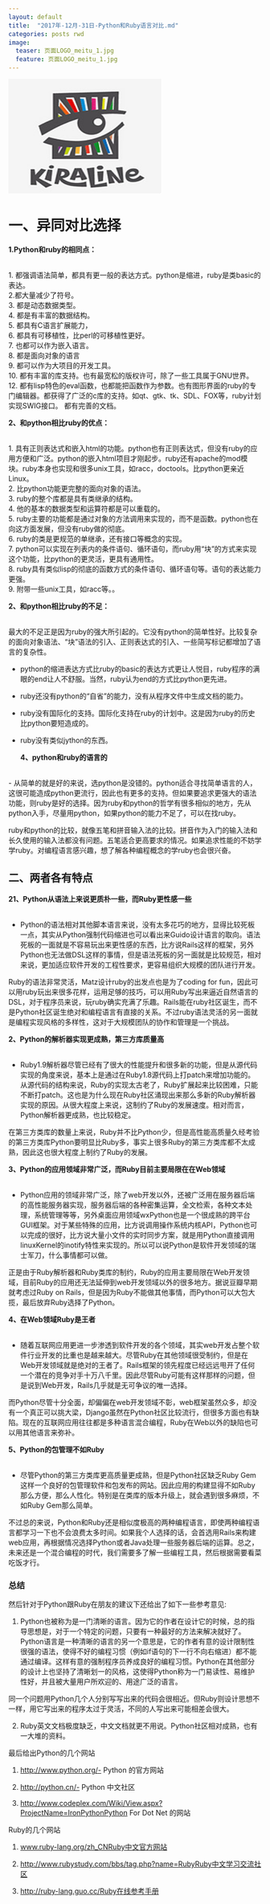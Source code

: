 ```yaml
---
layout: default
title:  "2017年-12月-31日-Python和Ruby语言对比.md"
categories: posts rwd
image:
  teaser: 页面LOGO_meitu_1.jpg
  feature: 页面LOGO_meitu_1.jpg
---
```


<img border="0" src="/images/页面LOGO_meitu_1.jpg" alt="Pulpit rock" width="304" height="228">
<h1>一、异同对比选择</h1>
<b>1.Python和ruby的相同点：</b><br><br>
<p>
	1. 都强调语法简单，都具有更一般的表达方式。python是缩进，ruby是类basic的表达。<br> 
	2.都大量减少了符号。<br>
	3. 都是动态数据类型。<br> 
	4. 都是有丰富的数据结构。<br> 
 5. 都具有C语言扩展能力，<br>
	6. 都具有可移植性，比perl的可移植性更好。<br>
	7. 也都可以作为嵌入语言。<br> 
	8. 都是面向对象的语言<br>
	9. 都可以作为大项目的开发工具。<br> 
 10. 都有丰富的库支持。也有最宽松的版权许可，除了一些工具属于GNU世界。<br> 
	12. 都有lisp特色的eval函数，也都能把函数作为参数。也有图形界面的ruby的专门编辑器。都获得了广泛的c库的支持。如qt、gtk、tk、SDL、FOX等，ruby计划实现SWIG接口。
都有完善的文档。<br>
</p>

<b>2、和python相比ruby的优点：</b><br><br>
<p>
	1. 具有正则表达式和嵌入html的功能。python也有正则表达式，但没有ruby的应用方便和广泛。python的嵌入html项目才刚起步。ruby还有apache的mod模块。ruby本身也实现和很多unix工具，如racc，doctools。比python更亲近Linux。<br> 
	2. 比python功能更完整的面向对象的语法。<br> 
	3. ruby的整个库都是具有类继承的结构。<br>
	4. 他的基本的数据类型和运算符都是可以重载的。<br> 
        5. ruby主要的功能都是通过对象的方法调用来实现的，而不是函数。python也在向这方面发展，但没有ruby做的彻底。<br>
	6. ruby的类是更规范的单继承，还有接口等概念的实现。<br>
	7. python可以实现在列表内的条件语句、循环语句，而ruby用“块”的方式来实现这个功能，比python的更灵活，更具有通用性。<br> 
	8. ruby具有类似lisp的彻底的函数方式的条件语句、循环语句等。语句的表达能力更强。<br> 
	9. 附带一些unix工具，如racc等。。<br> 
 
</p>
	
<b>2、和python相比ruby的不足：</b><br><br>


<p>最大的不足正是因为ruby的强大所引起的。它没有python的简单性好。比较复杂的面向对象语法、“块”语法的引入、正则表达式的引入、一些简写标记都增加了语言的复杂性。

- python的缩进表达方式比ruby的basic的表达方式更让人悦目，ruby程序的满眼的end让人不舒服。当然，ruby认为end的方式比python更先进。

- ruby还没有python的“自省”的能力，没有从程序文件中生成文档的能力。

- ruby没有国际化的支持。国际化支持在ruby的计划中。这是因为ruby的历史比python要短造成的。

- ruby没有类似jython的东西。</p>
<b>4、python和ruby的语言的</b><br><br>
<p>
- 从简单的就是好的来说，选python是没错的。python适合寻找简单语言的人，这很可能造成python更流行，因此也有更多的支持。但如果要追求更强大的语法功能，则ruby是好的选择。因为ruby和python的哲学有很多相似的地方，先从python入手，尽量用python，如果python的能力不足了，可以在找ruby。

ruby和python的比较，就像五笔和拼音输入法的比较。拼音作为入门的输入法和长久使用的输入法都没有问题。五笔适合更高要求的情况。如果追求性能的不妨学学ruby。对编程语言感兴趣，想了解各种编程概念的学ruby也会很兴奋。</P>

<h2>二、两者各有特点</h2>
<b>21、Python从语法上来说更质朴一些，而Ruby更性感一些</b><br><br>

- Python的语法相对其他脚本语言来说，没有太多花巧的地方，显得比较死板一点，其实从Python强制代码缩进也可以看出来Guido设计语言的取向。语法死板的一面就是不容易玩出来更性感的东西，比方说Rails这样的框架，另外Python也无法做DSL这样的事情，但是语法死板的另一面就是比较规范，相对来说，更加适应软件开发的工程性要求，更容易组织大规模的团队进行开发。

Ruby的语法非常灵活，Matz设计ruby的出发点也是为了coding for fun，因此可以用ruby玩出来很多花样，运用足够的技巧，可以用Ruby写出来逼近自然语言的DSL，对于程序员来说，玩ruby确实充满了乐趣。Rails能在ruby社区诞生，而不是Python社区诞生绝对和编程语言有直接的关系。不过ruby语法灵活的另一面就是编程实现风格的多样性，这对于大规模团队的协作和管理是一个挑战。


<b>2、Python的解析器实现更成熟，第三方库质量高</b><br><br>

- Ruby1.9解析器尽管已经有了很大的性能提升和很多新的功能，但是从源代码实现的角度来说，基本上是通过在Ruby1.8源代码上打patch来增加功能的。从源代码的结构来说，Ruby的实现太古老了，Ruby扩展起来比较困难，只能不断打patch。这也是为什么现在Ruby社区涌现出来那么多新的Ruby解析器实现的原因。从很大程度上来说，这制约了Ruby的发展速度。相对而言，Python解析器更成熟，也比较稳定。

在第三方类库的数量上来说，Ruby并不比Python少，但是高性能高质量久经考验的第三方类库Python要明显比Ruby多，事实上很多Ruby的第三方类库都不太成熟，因此这也很大程度上制约了Ruby的发展。


<b>3、Python的应用领域非常广泛，而Ruby目前主要局限在在Web领域</b><br><br>

- Python应用的领域非常广泛，除了web开发以外，还被广泛用在服务器后端的高性能服务器实现，服务器后端的各种密集运算，全文检索，各种文本处理，系统管理等等，另外桌面应用领域wxPython也是一个很成熟的跨平台GUI框架。对于某些特殊的应用，比方说调用操作系统内核API，Python也可以完成的很好，比方说大量小文件的实时同步方案，就是用Python直接调用linuxKernel的inotify特性来实现的。所以可以说Python是软件开发领域的瑞士军刀，什么事情都可以做。

正是由于Ruby解析器和Ruby类库的制约，Ruby的应用主要局限在Web开发领域，目前Ruby的应用还无法延伸到web开发领域以外的很多地方。据说豆瓣早期就考虑过Ruby on Rails，但是因为Ruby不能做其他事情，而Python可以大包大揽，最后放弃Ruby选择了Python。


<b>4、在Web领域Ruby是王者</b><br><br>

- 随着互联网应用更进一步渗透到软件开发的各个领域，其实web开发占整个软件行业开发的比重也是越来越大。尽管Ruby在其他领域很受制约，但是在Web开发领域就是绝对的王者了。Rails框架的领先程度已经远远甩开了任何一个潜在的竞争对手十万八千里。因此尽管Ruby可能有这样那样的问题，但是说到Web开发，Rails几乎就是无可争议的唯一选择。

而Python尽管十分全面，却偏偏在web开发领域不彰，web框架虽然众多，却没有一个真正可以挑大梁，Django虽然在Python社区比较流行，但很多方面也有缺陷。现在的互联网应用往往都是多种语言混合编程，Ruby在Web以外的缺陷也可以用其他语言来弥补。


<b> 5、Python的包管理不如Ruby</b><br><br>

- 尽管Python的第三方类库更高质量更成熟，但是Python社区缺乏Ruby Gem这样一个良好的包管理软件和包发布的网站。因此应用的构建显得不如Ruby那么方便，那么人性化。特别是在类库的版本升级上，就会遇到很多麻烦，不如Ruby Gem那么简单。

不过总的来说，Python和Ruby还是相似度极高的两种编程语言，即使两种编程语言都学习一下也不会浪费太多时间。如果我个人选择的话，会首选用Rails来构建web应用，再根据情况选择Python或者Java处理一些服务器后端的运算。总之，未来还是一个混合编程的时代，我们需要多了解一些编程工具，然后根据需要看菜吃饭才行。


<h3>总结</h3>

然后针对于Python跟Ruby在朋友的建议下还给出了如下一些参考意见:<br>

 1.  Python也被称为是一门清晰的语言。因为它的作者在设计它的时候，总的指导思想是，对于一个特定的问题，只要有一种最好的方法来解决就好了。Python语言是一种清晰的语言的另一个意思是，它的作者有意的设计限制性很强的语法，使得不好的编程习惯（例如if语句的下一行不向右缩进）都不能通过编译。这样有意的强制程序员养成良好的编程习惯。Python在其他部分的设计上也坚持了清晰划一的风格，这使得Python称为一门易读性、易维护性好，并且被大量用户所欢迎的、用途广泛的语言。

同一个问题用Python几个人分别写写出来的代码会很相近。但Ruby则设计思想不一样，用它写出来的程序太过于灵活，不同的人写出来可能相差会很大。<br>

 2.  Ruby英文文档极度缺乏，中文文档就更不用说。Python社区相对成熟，也有一大堆的资料。<br>

最后给出Python的几个网站<br>

 1. http://www.python.org/- Python 的官方网站<br>

 2. http://python.cn/- Python 中文社区<br>

 3. http://www.codeplex.com/Wiki/View.aspx?ProjectName=IronPythonPython For Dot Net 的网站<br>

Ruby的几个网站<br>

1. www.ruby-lang.org/zh_CNRuby中文官方网站<br>

2. http://www.rubystudy.com/bbs/tag.php?name=RubyRuby中文学习交流社区<br>

3. http://ruby-lang.guo.cc/Ruby在线参考手册<br>
